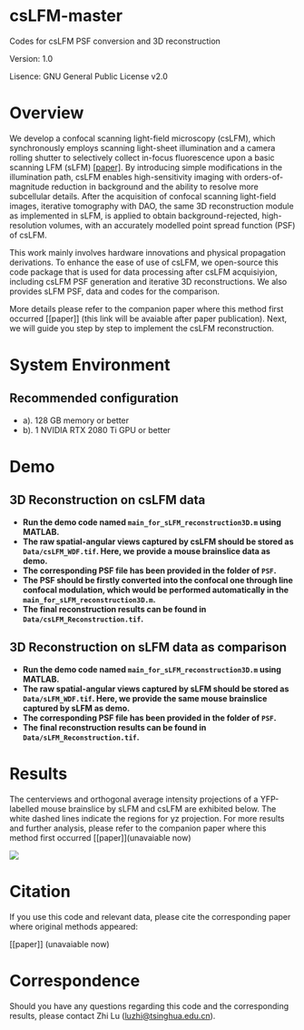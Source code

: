 # csLFM-master
Codes for csLFM PSF conversion and 3D reconstruction

Version:    1.0

Lisence: GNU General Public License v2.0

# Overview

We develop a confocal scanning light-field microscopy (csLFM), which synchronously employs scanning light-sheet illumination and a camera rolling shutter to selectively collect in-focus fluorescence upon a basic scanning LFM (sLFM) [[paper]](https://www.cell.com/cell/fulltext/S0092-8674(21)00532-8). By introducing simple modifications in the illumination path, csLFM enables high-sensitivity imaging with orders-of-magnitude reduction in background and the ability to resolve more subcellular details. After the acquisition of confocal scanning light-field images, iterative tomography with DAO, the same 3D reconstruction module as implemented in sLFM, is applied to obtain background-rejected, high-resolution volumes, with an accurately modelled point spread function (PSF) of csLFM.

This work mainly involves hardware innovations and physical propagation derivations. To enhance the ease of use of csLFM, we open-source this code package that is used for data processing after csLFM acquisiyion, including csLFM PSF generation and iterative 3D reconstructions. We also provides sLFM PSF, data and codes for the comparison.

More details please refer to the companion paper where this method first occurred [[paper]] (this link will be avaiable after paper publication). Next, we will guide you step by step to implement the csLFM reconstruction.


# System Environment

## Recommended configuration
* a). 128 GB memory or better
* b). 1 NVIDIA RTX 2080 Ti GPU or better


# Demo

## 3D Reconstruction on csLFM data

* **Run the demo code named `main_for_sLFM_reconstruction3D.m` using MATLAB.**
* **The raw spatial-angular views captured by csLFM should be stored as `Data/csLFM_WDF.tif`. Here, we provide a mouse brainslice data as demo.**
* **The corresponding PSF file has been provided in the folder of `PSF`.**
* **The PSF should be firstly converted into the confocal one through line confocal modulation, which would be performed automatically in the `main_for_sLFM_reconstruction3D.m`.**
* **The final reconstruction results can be found in `Data/csLFM_Reconstruction.tif`.**

## 3D Reconstruction on sLFM data as comparison

* **Run the demo code named `main_for_sLFM_reconstruction3D.m` using MATLAB.**
* **The raw spatial-angular views captured by sLFM should be stored as `Data/sLFM_WDF.tif`. Here, we provide the same mouse brainslice captured by sLFM as demo.**
* **The corresponding PSF file has been provided in the folder of `PSF`.**
* **The final reconstruction results can be found in `Data/sLFM_Reconstruction.tif`.**


# Results

The centerviews and orthogonal average intensity projections of a YFP-labelled mouse brainslice by sLFM and csLFM are exhibited below. The white dashed lines indicate the regions for yz projection. For more results and further analysis, please refer to the companion paper where this method first occurred [[paper]](unavaiable now)

<img src="Images/Results.jpg">

# Citation

If you use this code and relevant data, please cite the corresponding paper where original methods appeared:

[[paper]] (unavaiable now)

# Correspondence

Should you have any questions regarding this code and the corresponding results, please contact Zhi Lu (luzhi@tsinghua.edu.cn). 
